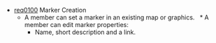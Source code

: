 * [req0100](https://github.com/PolitAktiv/politaktiv-requirements/tree/master/de/requirements/req0100.md) Marker Creation
  * A member can set a marker in an existing map or graphics.
  * A member can edit marker properties:
    * Name, short description and a link.